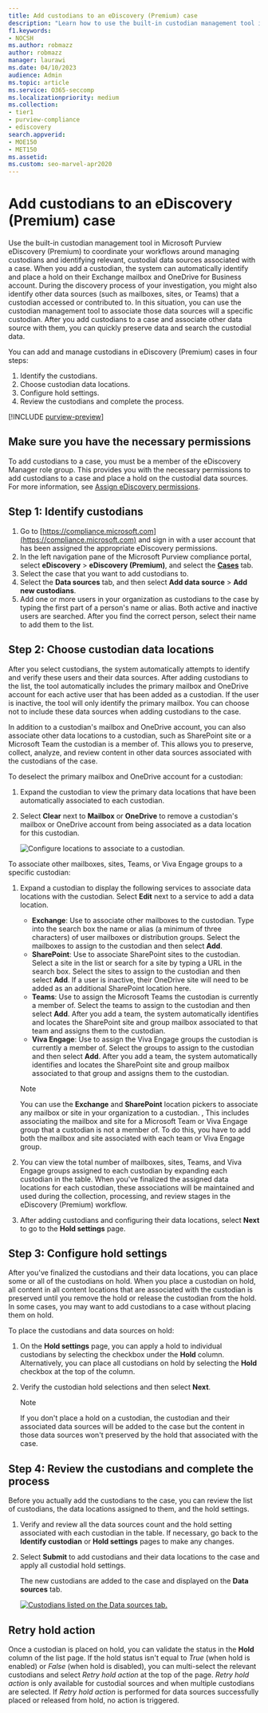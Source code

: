 ```yaml
---
title: Add custodians to an eDiscovery (Premium) case
description: "Learn how to use the built-in custodian management tool in Microsoft Purview eDiscovery (Premium) to coordinate your workflows and identify relevant data sources in a case."
f1.keywords:
- NOCSH
ms.author: robmazz
author: robmazz
manager: laurawi
ms.date: 04/10/2023
audience: Admin
ms.topic: article
ms.service: O365-seccomp
ms.localizationpriority: medium
ms.collection:
- tier1
- purview-compliance
- ediscovery 
search.appverid: 
- MOE150
- MET150
ms.assetid: 
ms.custom: seo-marvel-apr2020
---
```


# Add custodians to an eDiscovery (Premium) case

Use the built-in custodian management tool in Microsoft Purview eDiscovery (Premium) to coordinate your workflows around managing custodians and identifying relevant, custodial data sources associated with a case. When you add a custodian, the system can automatically identify and place a hold on their Exchange mailbox and OneDrive for Business account. During the discovery process of your investigation, you might also identify other data sources (such as mailboxes, sites, or Teams) that a custodian accessed or contributed to. In this situation, you can use the custodian management tool to associate those data sources will a specific custodian. After you add custodians to a case and associate other data source with them, you can quickly preserve data and search the custodial data.

You can add and manage custodians in eDiscovery (Premium) cases in four steps:

1. Identify the custodians.
2. Choose custodian data locations.
3. Configure hold settings.
4. Review the custodians and complete the process.

[!INCLUDE [purview-preview](../includes/purview-preview.md)]

## Make sure you have the necessary permissions

To add custodians to a case, you must be a member of the eDiscovery Manager role group. This provides you with the necessary permissions to add custodians to a case and place a hold on the custodial data sources. For more information, see [Assign eDiscovery permissions](ediscovery-premium-get-started.md#step-2-assign-ediscovery-permissions).

## Step 1: Identify custodians

1. Go to [https://compliance.microsoft.com](https://compliance.microsoft.com) and sign in with a user account that has been assigned the appropriate eDiscovery permissions.
2. In the left navigation pane of the Microsoft Purview compliance portal, select **eDiscovery** > **eDiscovery (Premium)**, and select the [**Cases**](https://go.microsoft.com/fwlink/p/?linkid=2173764) tab.
3. Select the case that you want to add custodians to.
4. Select the **Data sources** tab, and then select **Add data source** > **Add new custodians**.
5. Add one or more users in your organization as custodians to the case by typing the first part of a person's name or alias. Both active and inactive users are searched. After you find the correct person, select their name to add them to the list.

## Step 2: Choose custodian data locations

After you select custodians, the system automatically attempts to identify and verify these users and their data sources. After adding custodians to the list, the tool automatically includes the primary mailbox and OneDrive account for each active user that has been added as a custodian. If the user is inactive, the tool will only identify the primary mailbox. You can choose not to include these data sources when adding custodians to the case.

In addition to a custodian's mailbox and OneDrive account, you can also associate other data locations to a custodian, such as SharePoint site or a Microsoft Team the custodian is a member of. This allows you to preserve, collect, analyze, and review content in other data sources associated with the custodians of the case.

To deselect the primary mailbox and OneDrive account for a custodian:

1. Expand the custodian to view the primary data locations that have been automatically associated to each custodian.
2. Select **Clear** next to **Mailbox** or **OneDrive** to remove a custodian's mailbox or OneDrive account from being associated as a data location for this custodian.

   ![Configure locations to associate to a custodian.](../media/ConfigureCustodianLocations.png)

To associate other mailboxes, sites, Teams, or Viva Engage groups to a specific custodian:

1. Expand a custodian to display the following services to associate data locations with the custodian. Select **Edit** next to a service to add a data location.

   - **Exchange**: Use to associate other mailboxes to the custodian. Type into the search box the name or alias (a minimum of three characters) of user mailboxes or distribution groups. Select the mailboxes to assign to the custodian and then select **Add**.
   - **SharePoint**: Use to associate SharePoint sites to the custodian. Select a site in the list or search for a site by typing a URL in the search box. Select the sites to assign to the custodian and then select **Add**. If a user is inactive, their OneDrive site will need to be added as an additional SharePoint location here.
   - **Teams**: Use to assign the Microsoft Teams the custodian is currently a member of. Select the teams to assign to the custodian and then select **Add**. After you add a team, the system automatically identifies and locates the SharePoint site and group mailbox associated to that team and assigns them to the custodian.
   - **Viva Engage**:  Use to assign the Viva Engage groups the custodian is currently a member of. Select the groups to assign to the custodian and then select **Add**. After you add a team, the system automatically identifies and locates the SharePoint site and group mailbox associated to that group and assigns them to the custodian.

   > [!NOTE]
   > You can use the **Exchange** and **SharePoint** location pickers to associate any mailbox or site in your organization to a custodian. , This includes associating the mailbox and site for a Microsoft Team or Viva Engage group that a custodian is not a member of. To do this, you have to add both the mailbox and site associated with each team or Viva Engage group.

2. You can view the total number of mailboxes, sites, Teams, and Viva Engage groups assigned to each custodian by expanding each custodian in the table. When you've finalized the assigned data locations for each custodian, these associations will be maintained and used during the collection, processing, and review stages in the eDiscovery (Premium) workflow.

3. After adding custodians and configuring their data locations, select **Next** to go to the **Hold settings** page.  

## Step 3: Configure hold settings

 After you've finalized the custodians and their data locations, you can place some or all of the custodians on hold. When you place a custodian on hold, all content in all content locations that are associated with the custodian is preserved until you remove the hold or release the custodian from the hold. In some cases, you may want to add custodians to a case without placing them on hold.

To place the custodians and data sources on hold:

1. On the **Hold settings** page, you can apply a hold to individual custodians by selecting the checkbox under the **Hold** column. Alternatively, you can place all custodians on hold by selecting the **Hold** checkbox at the top of the column.
2. Verify the custodian hold selections and then select **Next**.

   > [!NOTE]
   > If you don't place a hold on a custodian, the custodian and their associated data sources will be added to the case but the content in those data sources won't preserved by the hold that associated with the case.

## Step 4: Review the custodians and complete the process

Before you actually add the custodians to the case, you can review the list of custodians, the data locations assigned to them, and the hold settings.

1. Verify and review all the data sources count and the hold setting associated with each custodian in the table. If necessary, go back to the **Identify custodian** or **Hold settings** pages to make any changes.
2. Select **Submit** to add custodians and their data locations to the case and apply all custodial hold settings.

   The new custodians are added to the case and displayed on the **Data sources** tab.

   [ ![Custodians listed on the Data sources tab.](../media/DataSourcesTab.png) ](../media/DataSourcesTab.png#lightbox)

## Retry hold action

Once a custodian is placed on hold, you can validate the status in the **Hold** column of the list page. If the hold status isn't equal to *True* (when hold is enabled) or *False* (when hold is disabled), you can multi-select the relevant custodians and select *Retry hold action* at the top of the page. *Retry hold action* is only available for custodial sources and when multiple custodians are selected. If *Retry hold action* is performed for data sources successfully placed or released from hold, no action is triggered.
